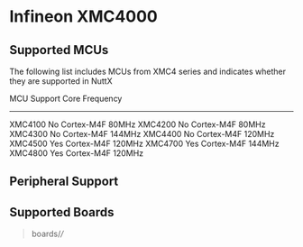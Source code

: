 Infineon XMC4000
================

Supported MCUs
--------------

The following list includes MCUs from XMC4 series and indicates whether
they are supported in NuttX

  MCU       Support   Core         Frequency
  --------- --------- ------------ -----------
  XMC4100   No        Cortex-M4F   80MHz
  XMC4200   No        Cortex-M4F   80MHz
  XMC4300   No        Cortex-M4F   144MHz
  XMC4400   No        Cortex-M4F   120MHz
  XMC4500   Yes       Cortex-M4F   120MHz
  XMC4700   Yes       Cortex-M4F   144MHz
  XMC4800   Yes       Cortex-M4F   120MHz

Peripheral Support
------------------

Supported Boards
----------------

> boards/*/*
